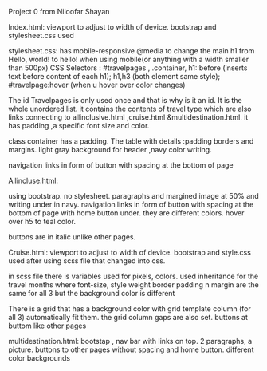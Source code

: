 Project 0 from Niloofar Shayan

Index.html:
viewport to adjust to width of device.
bootstrap and stylesheet.css used

stylesheet.css: has mobile-responsive @media to change the main h1 from Hello, world! to hello! when using mobile(or anything with a width smaller than 500px)
CSS Selectors : #travelpages , .container, h1::before (inserts text before content of each h1); h1,h3 (both element same style); #travelpage:hover (when u hover over color changes)

The id Travelpages is only used once and that is why is it an id. It is the whole unordered list. it contains the contents of travel type which are also links connecting to allinclusive.html ,cruise.html &multidestination.html.
it has padding ,a specific font size and color.

class container has a padding.
The table  with details :padding borders and margins.  light gray background for header ,navy color writing.

navigation links in form of button with spacing at the bottom of page


Allincluse.html:

using bootstrap. no stylesheet. paragraphs and margined image at 50% and writing under in navy. navigation links in form of button with spacing at the bottom of page with home button under. they are different colors.
hover over h5 to teal color.

buttons are in italic unlike other pages.

Cruise.html:
viewport to adjust to width of device.
bootstrap and style.css used after using scss file that changed into css.

in scss file there is variables used for pixels, colors.
used inheritance for the travel months where font-size, style weight border padding n margin are the same for all 3 but the background color is different

There is a grid that has a background color with grid template column (for all 3)
automatically fit them. the grid column gaps are also set.
buttons at buttom like other pages


multidestination.html:
bootstap , nav bar with links on top. 2 paragraphs, a picture. buttons to other pages without spacing and home button. different color backgrounds
